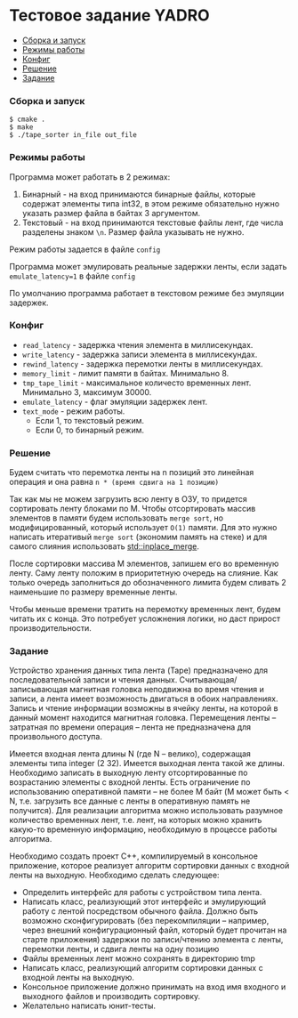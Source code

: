 #  Тестовое задание YADRO

- [Сборка и запуск](#build)
- [Режимы работы](#mode)
- [Конфиг](#config)
- [Решение](#sol)
- [Задание](#task)
### <a name="build">Сборка и запуск</a>
```
$ cmake .
$ make 
$ ./tape_sorter in_file out_file
```

### <a name="mode">Режимы работы</a>

Программа может работать в 2 режимах:

1. Бинарный - на вход принимаются бинарные файлы, которые содержат элементы типа int32, в этом режиме обязательно нужно указать размер файла в байтах 3 аргументом.
2. Текстовый - на вход принимаются текстовые файлы лент, где числа разделены знаком `\n`. Размер файла указывать не нужно.

Режим работы задается в файле `config`

Программа может эмулировать реальные задержки ленты, если задать `emulate_latency=1` в файле `config`

По умолчанию программа работает в текстовом режиме без эмуляции задержек.

### <a name="config">Конфиг</a>

- `read_latency` - задержка чтения элемента в миллисекундах.
- `write_latency` - задержка записи элемента в миллисекундах.
- `rewind_latency` - задержка перемотки ленты в миллисекундах.
- `memory_limit` - лимит памяти в байтах. Минимально 8.
- `tmp_tape_limit` - максимальное количесто временных лент. Минимально 3, максимум 30000.
- `emulate_latency` - флаг эмуляции задержек лент.
- `text_mode` - режим работы.
  - Если 1, то текстовый режим.
  - Если 0, то бинарный режим.

### <a name="sol">Решение</a>
Будем считать что перемотка ленты на n позиций это линейная операция и она равна `n * (время сдвига на 1 позицию)` 

Так как мы не можем загрузить всю ленту в ОЗУ, то придется сортировать ленту блоками по M. Чтобы отсортировать массив элементов в памяти будем использовать `merge sort`,
но модифицированный, который использует `O(1)` памяти. Для это нужно написать итеративый `merge sort` (экономим память на стеке) и для самого слияния использовать 
[std::inplace_merge](https://en.cppreference.com/w/cpp/algorithm/inplace_merge). 

После сортировки массива M элементов, запишем его во временную ленту. Саму ленту положим в приоритетную очередь на слияние. 
Как только очередь заполниться до обозначенного лимита будем сливать 2 наименьшие по размеру временные ленты.

Чтобы меньше времени тратить на перемотку временных лент, будем читать их с конца. Это потребует усложнения логики, но даст прирост производительности.

### <a name="task">Задание</a>
Устройство хранения данных типа лента (Tape) предназначено для последовательной записи и
чтения данных. Считывающая/записывающая магнитная головка неподвижна во время чтения и
записи, а лента имеет возможность двигаться в обоих направлениях. Запись и чтение информации
возможны в ячейку ленты, на которой в данный момент находится магнитная головка.
Перемещения ленты – затратная по времени операция – лента не предназначена для
произвольного доступа.

Имеется входная лента длины N (где N – велико), содержащая элементы типа integer (2
32).
Имеется выходная лента такой же длины. Необходимо записать в выходную ленту
отсортированные по возрастанию элементы с входной ленты. Есть ограничение по использованию
оперативной памяти – не более M байт (M может быть < N, т.е. загрузить все данные с ленты в
оперативную память не получится). Для реализации алгоритма можно использовать разумное
количество временных лент, т.е. лент, на которых можно хранить какую-то временную
информацию, необходимую в процессе работы алгоритма.

Необходимо создать проект С++, компилируемый в консольное приложение, которое реализует
алгоритм сортировки данных с входной ленты на выходную. Необходимо сделать следующее:

- Определить интерфейс для работы с устройством типа лента.
- Написать класс, реализующий этот интерфейс и эмулирующий работу с лентой
  посредством обычного файла. Должно быть возможно сконфигурировать (без
  перекомпиляции – например, через внешний конфигурационный файл, который будет
  прочитан на старте приложения) задержки по записи/чтению элемента с ленты, перемотки
  ленты, и сдвига ленты на одну позицию
- Файлы временных лент можно сохранять в директорию tmp
- Написать класс, реализующий алгоритм сортировки данных с входной ленты на выходную.
- Консольное приложение должно принимать на вход имя входного и выходного файлов и
  производить сортировку.
- Желательно написать юнит-тесты.